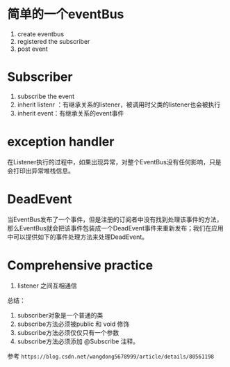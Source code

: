 # 简单的一个eventBus
1. create eventbus
2. registered the subscriber
3. post event

# Subscriber
1. subscribe the event
1. inherit listenr ：有继承关系的listener，被调用时父类的listener也会被执行
3. inherit event：有继承关系的event事件

# exception handler
在Listener执行的过程中，如果出现异常，对整个EventBus没有任何影响，只是会打印出异常堆栈信息。

# DeadEvent
 当EventBus发布了一个事件，但是注册的订阅者中没有找到处理该事件的方法，那么EventBus就会把该事件包装成一个DeadEvent事件来重新发布；我们在应用中可以提供如下的事件处理方法来处理DeadEvent。


# Comprehensive practice
1. listener 之间互相通信

总结：
1. subscriber对象是一个普通的类
2. subscribe方法必须被public 和 void 修饰
3. subscribe方法必须仅仅只有一个参数
4. subscribe方法必须添加 @Subscribe 注释。

参考
`https://blog.csdn.net/wangdong5678999/article/details/80561198`

